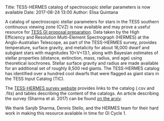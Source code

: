 Title: TESS-HERMES catalog of spectroscopic stellar parameters is now available
Date: 2017-08-24 13:00
Author: Elisa Quintana

A catalog of spectroscopic stellar parameters for stars in the TESS southern continuous viewing zone (CVZ) is now available and may prove a useful resource for [TESS GI proposal preparation](proposing-investigations.html). Data taken by the High Efficiency and Resolution Multi-Element Spectrograph (HERMES) at the Anglo-Australian Telescope, as part of the TESS-HERMES survey, provides temperature, surface gravity, and metalicity for about 16,000 dwarf and subgiant stars with magnitudes 10<V<13.1, along with Bayesian estimates of stellar properties (distance, extinction, mass, radius, and age) using theoretical isochrones. Stellar surface gravity and radius are made available for an additional set of roughly 8,500 red giants. The TESS-HERMES catalog has identified over a hundred cool dwarfs that were flagged as giant stars in the TESS Input Catalog (TIC).

The [TESS-HERMES survey website](https://www.physics.usyd.edu.au/tess-hermes/)  provides links to the catalog (.csv and .fits) and tables describing the content of the catalogs. An article describing the survey (Sharma et al. 2017) can be found [on the arxiv](https://arxiv.org/abs/1707.05753).

We thank Sanjib Sharma, Dennis Stello, and the HERMES team for their hard work in making this resource available in time for GI Cycle 1.
